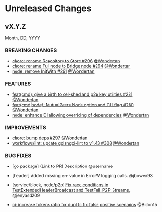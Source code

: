 # Unreleased Changes

## vX.Y.Z

Month, DD, YYYY

### BREAKING CHANGES

- [chore: rename Repository to Store #296](https://github.com/celestiaorg/celestia-node/pull/296) [@Wondertan](https://github.com/Wondertan)
- [chore: rename Full node to Bridge node #294](https://github.com/celestiaorg/celestia-node/pull/294) [@Wondertan](https://github.com/Wondertan)
- [node: remove InitWith #291](https://github.com/celestiaorg/celestia-node/pull/291) [@Wondertan](https://github.com/Wondertan)

### FEATURES

- [feat(cmd): give a birth to cel-shed and p2p key utilities #281](https://github.com/celestiaorg/celestia-node/pull/281) [@Wondertan](https://github.com/Wondertan)
- [feat(cmd|node): MutualPeers Node option and CLI flag #280](https://github.com/celestiaorg/celestia-node/pull/280) [@Wondertan](https://github.com/Wondertan)
- [node: enhance DI allowing overriding of dependencies](https://github.com/celestiaorg/celestia-node/pull/290) [@Wondertan](https://github.com/Wondertan)

### IMPROVEMENTS

- [chore: bump deps #297](https://github.com/celestiaorg/celestia-node/pull/297) [@Wondertan](https://github.com/Wondertan)
- [workflows/lint: update golangci-lint to v1.43 #308](https://github.com/celestiaorg/celestia-node/pull/308) [@Wondertan](https://github.com/Wondertan)

### BUG FIXES

- [go package] (Link to PR) Description @username

- [header] Added missing `err` value in ErrorW logging calls. @jbowen93
- [service/block, node/p2p] [Fix race conditions in TestExtendedHeaderBroadcast and TestFull_P2P_Streams.](https://github.com/celestiaorg/celestia-node/pull/288) @jenyasd209
- [ci: increase tokens ratio for dupl to fix false positive scenarios](https://github.com/celestiaorg/celestia-node/pull/314) @Bidon15
